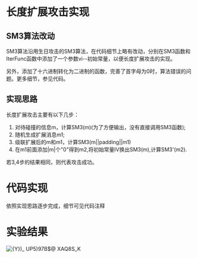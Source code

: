 # 长度扩展攻击实现
## SM3算法改动
SM3算法沿用生日攻击的SM3算法，在代码细节上略有改动，分别在SM3函数和IterFunc函数中添加了一个参数vi--初始常量，以便长度扩展攻击的实现。

另外，添加了十六进制转化为二进制的函数，完善了首字母为0时，算法错误的问题。更多细节，参见代码。

## 实现思路
长度扩展攻击主要有以下几步：
1. 对待碰撞的信息m，计算SM3(m)(为了方便输出，没有直接调用SM3函数);
2. 随机生成扩展消息m1;
3. 级联扩展后的m和m1，计算SM3(m||padding||m1)
4. 在m1前面添加|m|个"0"得到m2,将初始常量IV换出SM3(m),计算SM3'(m2).

若3,4步的结果相同，则代表攻击成功。

# 代码实现

依照实现思路逐步完成，细节可见代码注释

# 实验结果
![{Y})_ UP5)97B$@ XAQ8S_K](https://user-images.githubusercontent.com/71619888/181802440-3ce1328d-b9a0-4ce6-9f86-2cb437735541.png)

